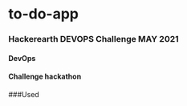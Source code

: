 # to-do-app

### Hackerearth DEVOPS Challenge MAY 2021

#### DevOps

#### Challenge hackathon

###Used
